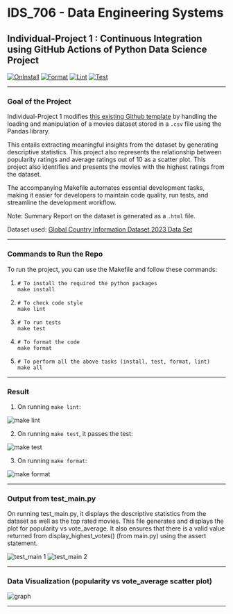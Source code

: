# IDS_706 - Data Engineering Systems 
## Individual-Project 1 : Continuous Integration using GitHub Actions of Python Data Science Project

[![OnInstall](https://github.com/nogibjj/afraa_noureen-IDS_706-Individual_Project_1/actions/workflows/install.yml/badge.svg)](https://github.com/nogibjj/afraa_noureen-IDS_706-Individual_Project_1/actions/workflows/install.yml)
[![Format](https://github.com/nogibjj/afraa_noureen-IDS_706-Individual_Project_1/actions/workflows/format.yml/badge.svg)](https://github.com/nogibjj/afraa_noureen-IDS_706-Individual_Project_1/actions/workflows/format.yml)
[![Lint](https://github.com/nogibjj/afraa_noureen-IDS_706-Individual_Project_1/actions/workflows/lint.yml/badge.svg)](https://github.com/nogibjj/afraa_noureen-IDS_706-Individual_Project_1/actions/workflows/lint.yml)
[![Test](https://github.com/nogibjj/afraa_noureen-IDS_706-Individual_Project_1/actions/workflows/test.yml/badge.svg)](https://github.com/nogibjj/afraa_noureen-IDS_706-Individual_Project_1/actions/workflows/test.yml)
***

### Goal of the Project
Individual-Project 1 modifies [this existing Github template](https://github.com/afraa-n/IDS_706-Data_Engineering_Systems) by handling the loading and manipulation of a movies dataset stored in a `.csv` file using the Pandas library. 

This entails extracting meaningful insights from the dataset by generating descriptive statistics. This project also represents the relationship between popularity ratings and average ratings out of 10 as a scatter plot. This project also identifies and presents the movies with the highest ratings from the dataset. 

The accompanying Makefile automates essential development tasks, making it easier for developers to maintain code quality, run tests, and streamline the development workflow.

Note: Summary Report on the dataset is generated as a `.html` file.  

Dataset used: [Global Country Information Dataset 2023 Data Set](https://www.kaggle.com/datasets/nelgiriyewithana/countries-of-the-world-2023)

***

### Commands to Run the Repo

To run the project, you can use the Makefile and follow these commands:
1. ```
   # To install the required the python packages
   make install
   ```
2. ```
   # To check code style
   make lint
   ```
3. ```
   # To run tests
   make test
   ```
4. ```
   # To format the code
   make format
   ```
5. ```
   # To perform all the above tasks (install, test, format, lint)
   make all
   ```

***

### Result

1. On running ```make lint```:

![make lint](https://github.com/nogibjj/afraa_noureen-IDS_706-Mini_Project_2/assets/143756865/0d61460a-1e5e-434d-ab62-2e067781663d)

2. On running ```make test```, it passes the test:

![make test](https://github.com/nogibjj/afraa_noureen-IDS_706-Mini_Project_2/assets/143756865/fc55736c-ab86-4b7e-95f6-4c695adc1c37)

3. On running ```make format```:

![make format](https://github.com/nogibjj/afraa_noureen-IDS_706-Mini_Project_2/assets/143756865/e9f384ce-2d4b-49e4-af50-bec7981e76d7)

***

### Output from test_main.py

On running test_main.py, it displays the descriptive statistics from the dataset as well as the top rated movies. This file generates and displays the plot for popularity vs vote_average. It also ensures that there is a valid value returned from display_highest_votes() (from main.py) using the assert statement.

![test_main 1](https://github.com/nogibjj/afraa_noureen-IDS_706-Mini_Project_2/assets/143756865/08cab468-0621-441d-b76a-1c72306c77f8)
![test_main 2](https://github.com/nogibjj/afraa_noureen-IDS_706-Mini_Project_2/assets/143756865/528f973e-7d6c-4a74-9250-4ee75f343129)

***

### Data Visualization (popularity vs vote_average scatter plot)

![graph](https://github.com/nogibjj/afraa_noureen-IDS_706-Mini_Project_2/assets/143756865/ca9213e0-95c3-4a9a-b6f8-ceec80b95a61)

***
